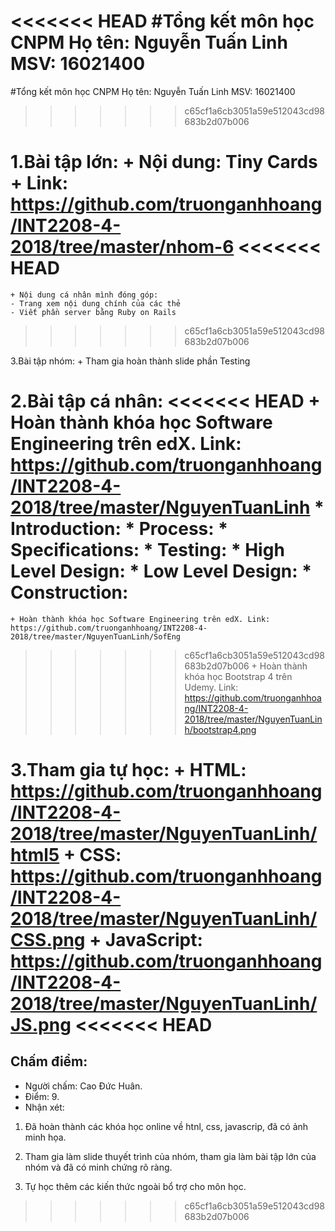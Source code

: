 <<<<<<< HEAD
#Tổng kết môn học CNPM Họ tên: Nguyễn Tuấn Linh MSV: 16021400
=======
﻿#Tổng kết môn học CNPM Họ tên: Nguyễn Tuấn Linh MSV: 16021400
>>>>>>> c65cf1a6cb3051a59e512043cd98683b2d07b006

1.Bài tập lớn: 
    + Nội dung: Tiny Cards 
    + Link: https://github.com/truonganhhoang/INT2208-4-2018/tree/master/nhom-6
<<<<<<< HEAD
=======
    + Nội dung cá nhân mình đóng góp:
	- Trang xem nội dung chính của các thẻ
	- Viết phần server bằng Ruby on Rails
>>>>>>> c65cf1a6cb3051a59e512043cd98683b2d07b006

3.Bài tập nhóm: + Tham gia hoàn thành slide phần Testing

2.Bài tập cá nhân: 
<<<<<<< HEAD
    + Hoàn thành khóa học Software Engineering trên edX. Link: https://github.com/truonganhhoang/INT2208-4-2018/tree/master/NguyenTuanLinh * Introduction: * Process: * Specifications: * Testing: * High Level Design: * Low Level Design: * Construction:
=======
    + Hoàn thành khóa học Software Engineering trên edX. Link: https://github.com/truonganhhoang/INT2208-4-2018/tree/master/NguyenTuanLinh/SofEng
>>>>>>> c65cf1a6cb3051a59e512043cd98683b2d07b006
    + Hoàn thành khóa học Bootstrap 4 trên Udemy. Link: https://github.com/truonganhhoang/INT2208-4-2018/tree/master/NguyenTuanLinh/bootstrap4.png

3.Tham gia tự học: 
    + HTML: https://github.com/truonganhhoang/INT2208-4-2018/tree/master/NguyenTuanLinh/html5 
    + CSS: https://github.com/truonganhhoang/INT2208-4-2018/tree/master/NguyenTuanLinh/CSS.png 
    + JavaScript: https://github.com/truonganhhoang/INT2208-4-2018/tree/master/NguyenTuanLinh/JS.png 
<<<<<<< HEAD
=======
## Chấm điểm:
- Người chấm: Cao Đức Huân.
- Điểm: 9.
- Nhận xét:

 1) Đã hoàn thành các khóa học online về htnl, css, javascrip, đã có ảnh minh họa.

 2) Tham gia làm slide thuyết trình của nhóm, tham gia làm bài tập lớn của nhóm và đã có minh chứng rõ ràng.
 
 3) Tự học thêm các kiến thức ngoài bổ trợ cho môn học.
>>>>>>> c65cf1a6cb3051a59e512043cd98683b2d07b006

